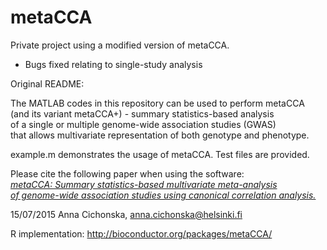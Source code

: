 # metaCCA

Private project using a modified version of metaCCA.
- Bugs fixed relating to single-study analysis

Original README:

The MATLAB codes in this repository can be used to perform metaCCA <br />
(and its variant metaCCA+) - summary statistics-based analysis <br />
of a single or multiple genome-wide association studies (GWAS) <br />
that allows multivariate representation of both genotype and phenotype.

example.m demonstrates the usage of metaCCA. Test files are provided.

Please cite the following paper when using the software: <br />
[*metaCCA: Summary statistics-based multivariate meta-analysis <br />
of genome-wide association studies using canonical correlation analysis.*](http://bioinformatics.oxfordjournals.org/content/early/2016/02/19/bioinformatics.btw052.abstract)
<br />


15/07/2015 Anna Cichonska, anna.cichonska@helsinki.fi

R implementation: http://bioconductor.org/packages/metaCCA/
